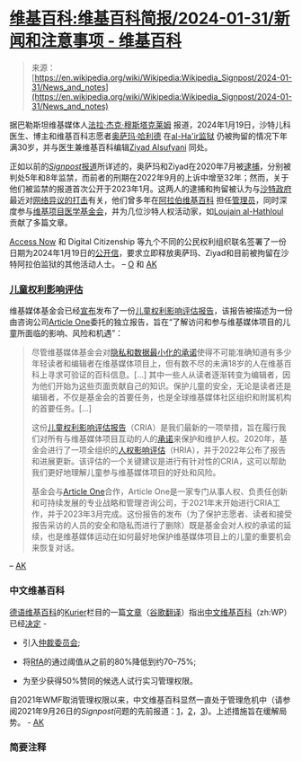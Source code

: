 <!--yml

category: 未分类

date: 2024-05-27 15:22:59

-->

# [维基百科:维基百科简报/2024-01-31/新闻和注意事项 - 维基百科](https://en.wikipedia.org/wiki/Wikipedia:Wikipedia_Signpost/2024-01-31/News_and_notes)

> 来源：[https://en.wikipedia.org/wiki/Wikipedia:Wikipedia_Signpost/2024-01-31/News_and_notes](https://en.wikipedia.org/wiki/Wikipedia:Wikipedia_Signpost/2024-01-31/News_and_notes)

据巴勒斯坦维基媒体人[法拉·杰克·穆斯塔克莱姆](https://meta.wikimedia.org/wiki/User:Fjmustak "m:User:Fjmustak") 报道，2024年1月19日，沙特儿科医生、博主和维基百科志愿者[奥萨玛·哈利德](/wiki/Osama_Khalid "Osama Khalid") 在[al-Ha'ir监狱](/wiki/Al-Ha%27ir_Prison "Al-Ha'ir Prison") 仍被拘留的情况下年满30岁，并与医生兼维基百科编辑[Ziyad Alsufyani](/wiki/Ziyad_Alsufyani "Ziyad Alsufyani") 同处。

正如以前的[*Signpost*报道](/wiki/Wikipedia:Wikipedia_Signpost/2023-01-16/Special_report "Wikipedia:Wikipedia Signpost/2023-01-16/Special report")所详述的，奥萨玛和Ziyad在2020年7月被[逮捕](https://dawnmena.org/saudi-arabia-government-agents-infiltrate-wikipedia-sentence-independent-wikipedia-administrators-to-prison/)，分别被判处5年和8年监禁，而前者的刑期在2022年9月的上诉中增至32年；然而，关于他们被监禁的报道首次公开于2023年1月。这两人的逮捕和拘留被认为与[沙特政府](/wiki/Politics_of_Saudi_Arabia "Politics of Saudi Arabia") 最近对[网络异议的打击](https://alqst.org/en/post/extreme-jail-terms-in-saudi-arabia-signal-new-phase-of-repression)有关，他们曾多年在[阿拉伯维基百科](/wiki/Arabic_Wikipedia "Arabic Wikipedia") 担任[管理员](/wiki/Wikipedia_administrators "Wikipedia administrators")，同时深度参与[维基项目医学基金会](https://mdwiki.org/wiki/WikiProjectMed:Wiki_Project_Med_Foundation)，并为几位沙特人权活动家，如[Loujain al-Hathloul](/wiki/Loujain_al-Hathloul "Loujain al-Hathloul") 贡献了多篇文章。

[Access Now](/wiki/Access_Now "Access Now") 和 Digital Citizenship 等九个不同的公民权利组织联名签署了一份日期为2024年1月19日的[公开信](https://dco-tn.org/f/birthday-in-jail-saudi-wikipedian-osama-khalid-remains-unjustly)，要求立即释放奥萨玛、Ziyad和目前被拘留在沙特阿拉伯监狱的其他活动人士。 – [O](/wiki/User:Oltrepier "User:Oltrepier") 和 [AK](/wiki/User:Jayen466 "User:Jayen466")

### [儿童权利影响评估](https://wiki.example.org/Child_Rights_Impact_Assessment)

维基媒体基金会已经[宣布](https://diff.wikimedia.org/2024/01/17/protecting-youth-online-wikimedia-foundation-publishes-its-first-child-rights-impact-assessment/)发布了一份[儿童权利影响评估报告](https://meta.wikimedia.org/wiki/Wikimedia_Foundation_Child_Rights_Impact_Assessment "m:Wikimedia Foundation Child Rights Impact Assessment")，该报告被描述为一份由咨询公司[Article One](https://articleoneadvisors.com/)委托的独立报告，旨在“了解访问和参与维基媒体项目的儿童所面临的影响、风险和机遇”：

> 尽管维基媒体基金会对[隐私和数据最小化的承诺](https://foundation.wikimedia.org/wiki/Policy:Privacy_policy)使得不可能准确知道有多少年轻读者和编辑者在维基媒体项目上，但有数不尽的未满18岁的人在维基百科上寻求可验证的百科信息。[...] 其中一些人从读者逐渐转变为编辑者，因为他们开始为这些页面贡献自己的知识。保护儿童的安全，无论是读者还是编辑者，不仅是基金会的首要任务，也是全球维基媒体社区组织和附属机构的首要任务。[...]
> 
> 这份[儿童权利影响评估报告](https://meta.wikimedia.org/wiki/Wikimedia_Foundation_Child_Rights_Impact_Assessment)（CRIA）是我们最新的一项举措，旨在履行我们对所有与维基媒体项目互动的人的[承诺](https://foundation.wikimedia.org/wiki/Policy:Human_Rights_Policy)来保护和维护人权。2020年，基金会进行了一项全组织的[人权影响评估](https://meta.wikimedia.org/wiki/Wikimedia_Foundation_Human_Rights_Impact_Assessment)（HRIA），并于2022年公布了报告和进展更新。该评估的一个关键建议是进行有针对性的CRIA，这可以帮助我们更好地理解儿童参与维基媒体项目的好处和风险。
> 
> 基金会与[Article One](https://articleoneadvisors.com/)合作，Article One是一家专门从事人权、负责任创新和可持续发展的专业战略和管理咨询公司，于2021年末开始进行CRIA工作，并于2023年3月完成。这份报告的发布（为了保护志愿者、读者和接受报告采访的人员的安全和隐私而进行了删除）既是基金会对人权的承诺的延续，也是维基媒体运动在如何最好地保护维基媒体项目上的儿童的重要机会来恢复对话。

– [AK](/wiki/User:Jayen466 "User:Jayen466")

### 中文维基百科

[德语维基百科](/wiki/German_Wikipedia "German Wikipedia")的[Kurier](https://de.wikipedia.org/wiki/WP:Kurier "de:WP:Kurier")栏目的一篇[文章](https://de.wikipedia.org/w/index.php?title=Wikipedia:Kurier&oldid=241469098)（[谷歌翻译](https://de-m-wikipedia-org.translate.goog/w/index.php?oldid=241469098&title=Wikipedia:Kurier&_x_tr_sl=de&_x_tr_tl=en&_x_tr_hl=en-US&_x_tr_pto=wapp)）指出[中文维基百科](/wiki/Chinese_Wikipedia "Chinese Wikipedia")（zh:WP）已经[决定](https://zh.wikipedia.org/wiki/Wikipedia:%E8%AB%8B%E6%B1%82%E8%A9%95%E8%AB%96/2024%E5%B9%B4%E7%AE%A1%E7%90%86%E4%BA%BA%E5%93%A1%E5%88%B6%E5%BA%A6%E6%94%B9%E9%9D%A9 "zh:Wikipedia:請求評論/2024年管理人員制度改革") -

+   引入[仲裁委员会](/wiki/Arbitration_Committee_(Wikipedia) "Arbitration Committee (Wikipedia)");

+   将[RfA](/wiki/Wikipedia:Requests_for_adminship "Wikipedia:Requests for adminship")的通过阈值从之前的80%降低到约70–75%;

+   为至少获得50%赞同的候选人试行实习管理权限。

自2021年WMF取消管理权限以来，中文维基百科显然一直处于管理危机中（请参阅2021年9月26日的*Signpost*问题的先前报道：[1](/wiki/Wikipedia:Wikipedia_Signpost/2021-09-26/News_and_notes "Wikipedia:Wikipedia Signpost/2021-09-26/News and notes")，[2](/wiki/Wikipedia:Wikipedia_Signpost/2021-09-26/Opinion "Wikipedia:Wikipedia Signpost/2021-09-26/Opinion")，[3](/wiki/Wikipedia:Wikipedia_Signpost/2021-09-26/Op-Ed "Wikipedia:Wikipedia Signpost/2021-09-26/Op-Ed"))。上述措施旨在缓解局势。 - [AK](/wiki/User:Jayen466 "User:Jayen466")

### 简要注释
